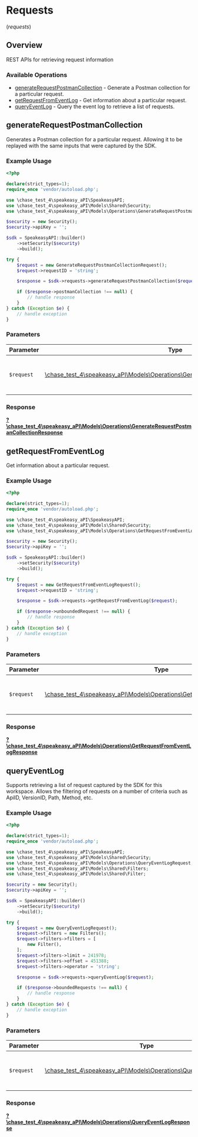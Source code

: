 # Requests
(*requests*)

## Overview

REST APIs for retrieving request information

### Available Operations

* [generateRequestPostmanCollection](#generaterequestpostmancollection) - Generate a Postman collection for a particular request.
* [getRequestFromEventLog](#getrequestfromeventlog) - Get information about a particular request.
* [queryEventLog](#queryeventlog) - Query the event log to retrieve a list of requests.

## generateRequestPostmanCollection

Generates a Postman collection for a particular request. 
Allowing it to be replayed with the same inputs that were captured by the SDK.

### Example Usage

```php
<?php

declare(strict_types=1);
require_once 'vendor/autoload.php';

use \chase_test_4\speakeasy_aPI\SpeakeasyAPI;
use \chase_test_4\speakeasy_aPI\Models\Shared\Security;
use \chase_test_4\speakeasy_aPI\Models\Operations\GenerateRequestPostmanCollectionRequest;

$security = new Security();
$security->apiKey = '';

$sdk = SpeakeasyAPI::builder()
    ->setSecurity($security)
    ->build();

try {
    $request = new GenerateRequestPostmanCollectionRequest();
    $request->requestID = 'string';

    $response = $sdk->requests->generateRequestPostmanCollection($request);

    if ($response->postmanCollection !== null) {
        // handle response
    }
} catch (Exception $e) {
    // handle exception
}
```

### Parameters

| Parameter                                                                                                                                                   | Type                                                                                                                                                        | Required                                                                                                                                                    | Description                                                                                                                                                 |
| ----------------------------------------------------------------------------------------------------------------------------------------------------------- | ----------------------------------------------------------------------------------------------------------------------------------------------------------- | ----------------------------------------------------------------------------------------------------------------------------------------------------------- | ----------------------------------------------------------------------------------------------------------------------------------------------------------- |
| `$request`                                                                                                                                                  | [\chase_test_4\speakeasy_aPI\Models\Operations\GenerateRequestPostmanCollectionRequest](../../models/operations/GenerateRequestPostmanCollectionRequest.md) | :heavy_check_mark:                                                                                                                                          | The request object to use for the request.                                                                                                                  |


### Response

**[?\chase_test_4\speakeasy_aPI\Models\Operations\GenerateRequestPostmanCollectionResponse](../../models/operations/GenerateRequestPostmanCollectionResponse.md)**


## getRequestFromEventLog

Get information about a particular request.

### Example Usage

```php
<?php

declare(strict_types=1);
require_once 'vendor/autoload.php';

use \chase_test_4\speakeasy_aPI\SpeakeasyAPI;
use \chase_test_4\speakeasy_aPI\Models\Shared\Security;
use \chase_test_4\speakeasy_aPI\Models\Operations\GetRequestFromEventLogRequest;

$security = new Security();
$security->apiKey = '';

$sdk = SpeakeasyAPI::builder()
    ->setSecurity($security)
    ->build();

try {
    $request = new GetRequestFromEventLogRequest();
    $request->requestID = 'string';

    $response = $sdk->requests->getRequestFromEventLog($request);

    if ($response->unboundedRequest !== null) {
        // handle response
    }
} catch (Exception $e) {
    // handle exception
}
```

### Parameters

| Parameter                                                                                                                               | Type                                                                                                                                    | Required                                                                                                                                | Description                                                                                                                             |
| --------------------------------------------------------------------------------------------------------------------------------------- | --------------------------------------------------------------------------------------------------------------------------------------- | --------------------------------------------------------------------------------------------------------------------------------------- | --------------------------------------------------------------------------------------------------------------------------------------- |
| `$request`                                                                                                                              | [\chase_test_4\speakeasy_aPI\Models\Operations\GetRequestFromEventLogRequest](../../models/operations/GetRequestFromEventLogRequest.md) | :heavy_check_mark:                                                                                                                      | The request object to use for the request.                                                                                              |


### Response

**[?\chase_test_4\speakeasy_aPI\Models\Operations\GetRequestFromEventLogResponse](../../models/operations/GetRequestFromEventLogResponse.md)**


## queryEventLog

Supports retrieving a list of request captured by the SDK for this workspace.
Allows the filtering of requests on a number of criteria such as ApiID, VersionID, Path, Method, etc.

### Example Usage

```php
<?php

declare(strict_types=1);
require_once 'vendor/autoload.php';

use \chase_test_4\speakeasy_aPI\SpeakeasyAPI;
use \chase_test_4\speakeasy_aPI\Models\Shared\Security;
use \chase_test_4\speakeasy_aPI\Models\Operations\QueryEventLogRequest;
use \chase_test_4\speakeasy_aPI\Models\Shared\Filters;
use \chase_test_4\speakeasy_aPI\Models\Shared\Filter;

$security = new Security();
$security->apiKey = '';

$sdk = SpeakeasyAPI::builder()
    ->setSecurity($security)
    ->build();

try {
    $request = new QueryEventLogRequest();
    $request->filters = new Filters();
    $request->filters->filters = [
        new Filter(),
    ];
    $request->filters->limit = 241978;
    $request->filters->offset = 451388;
    $request->filters->operator = 'string';

    $response = $sdk->requests->queryEventLog($request);

    if ($response->boundedRequests !== null) {
        // handle response
    }
} catch (Exception $e) {
    // handle exception
}
```

### Parameters

| Parameter                                                                                                             | Type                                                                                                                  | Required                                                                                                              | Description                                                                                                           |
| --------------------------------------------------------------------------------------------------------------------- | --------------------------------------------------------------------------------------------------------------------- | --------------------------------------------------------------------------------------------------------------------- | --------------------------------------------------------------------------------------------------------------------- |
| `$request`                                                                                                            | [\chase_test_4\speakeasy_aPI\Models\Operations\QueryEventLogRequest](../../models/operations/QueryEventLogRequest.md) | :heavy_check_mark:                                                                                                    | The request object to use for the request.                                                                            |


### Response

**[?\chase_test_4\speakeasy_aPI\Models\Operations\QueryEventLogResponse](../../models/operations/QueryEventLogResponse.md)**

